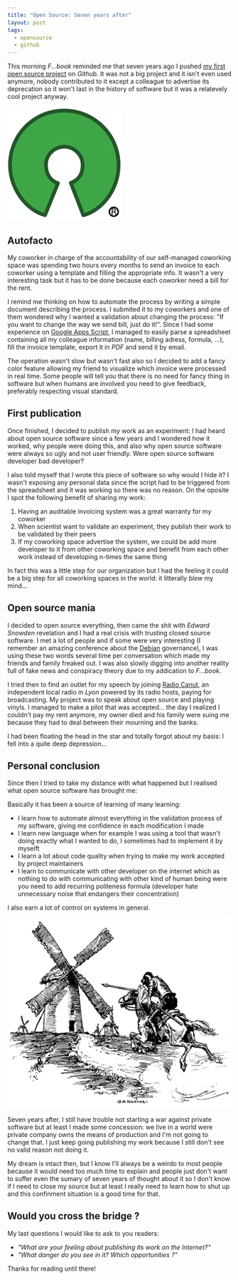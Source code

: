 ```yaml
---
title: "Open Source: Seven years after"
layout: post
tags:
  - opensource
  - github
---
```


This morning *F...book* reminded me that seven years ago I pushed [my first open source project](https://github.com/atelierdesmedias/Autofacto) on *Github*. It was not a big project and it isn't even used anymore, nobody contributed to it except a colleague to advertise its deprecation so it won't last in the history of software but it was a relatevely cool project anyway.

![Open source logo](/assets/images/opensource.png)

## Autofacto

My coworker in charge of the accountability of our self-managed coworking space was spending two hours every months to send an invoice to each coworker using a template and filling the appropriate info. It wasn't a very interesting task but it has to be done because each coworker need a bill for the rent.

I remind me thinking on how to automate the process by writing a simple document describing the process. I submited it to my coworkers and one of them wondered why I wanted a validation about changing the process: "If you want to change the way we send bill, just do it!". Since I had some experience on [Google Apps Script](https://developers.google.com/apps-script/), I managed to easily parse a spreadsheet containing all my colleague information (name, billing adress, formula, ...), fill the invoice template, export it in *PDF* and send it by email.

The operation wasn't slow but wasn't fast also so I decided to add a fancy color feature allowing my friend to visualize which invoice were processed in real time. Some people will tell you that there is no need for fancy thing in software but when humans are involved you need to give feedback, preferably respecting visual standard.

## First publication

Once finished, I decided to publish my work as an experiment: I had heard about open source software since a few years and I wondered how it worked, why people were doing this, and also why open source software were always so ugly and not user friendly. Were open source software developer bad developer?

I also told myself that I wrote this piece of software so why would I hide it? I wasn't exposing any personal data since the script had to be triggered from the spreadsheet and it was working so there was no reason. On the oposite I spot the following benefit of sharing my work:

1. Having an auditable invoicing system was a great warranty for my coworker
1. When scientist want to validate an experiment, they publish their work to be validated by their peers
1. If my coworking space advertise the system, we could be add more developer to it from other coworking space and benefit from each other work instead of developing n-times the same thing

In fact this was a little step for our organization but I had the feeling it could be a big step for all coworking spaces in the world: it litterally *blew* my mind...

## Open source mania

I decided to open source everything, then came the shit with *Edward Snowden* revelation and I had a real crisis with trusting closed source software. I met a lot of people and if some were very interesting (I remember an amazing conference about the [Debian](https://www.debian.org/) governance), I was using these two words several time per conversation which made my friends and family freaked out. I was also slowly digging into another reality full of fake news and conspiracy theory due to my addication to *F...book*.

I tried then to find an outlet for my speech by joining [Radio Canut](https://radiocanut.org/), an independent local radio in *Lyon* powered by its radio hosts, paying for broadcasting. My project was to speak about open source and playing vinyls. I managed to make a pilot that was accepted... the day I realized I couldn't pay my rent anymore, my owner died and his family were suing me because they had to deal between their mourning and the banks.

I had been floating the head in the star and totally forgot about my basis: I fell into a quite deep depression...

## Personal conclusion

Since then I tried to take my distance with what happened but I realised what open source software has brought me:

Basically it has been a source of learning of many learning:

- I learn how to automate almost everything in the validation process of my software, giving me confidence in each modification I made
- I learn new language when for example I was using a tool that wasn't doing exactly what I wanted to do, I sometimes had to implement it by myselft
- I learn a lot about code quality when trying to make my work accepted by project maintainers
- I learn to communicate with other developer on the internet which as nothing to do with communicating with other kind of human being were you need to add recurring politeness formula (developer hate unnecessary noise that endangers their concentration)

I also earn a lot of control on systems in general.

![Don Quichote](/assets/images/donquichote.jpg)

Seven years after, I still have trouble not starting a war against private software but at least I made some concession: we live in a world were private company owns the means of production and I'm not going to change that. I just keep going publishing my work because I still don't see no valid reason not doing it.

My dream is intact then, but I know I'll always be a weirdo to most people because it would need too much time to explain and people just don't want to suffer even the sumary of seven years of thought about it so I don't know if I need to close my source but at least I really need to learn how to shut up and this confinment situation is a good time for that.

## Would you cross the bridge ?

My last questions I would like to ask to you readers:

- *"What are your feeling about publishing its work on the Internet?"*
- *"What danger do you see in it? Which opportunities ?"*

Thanks for reading until there!
